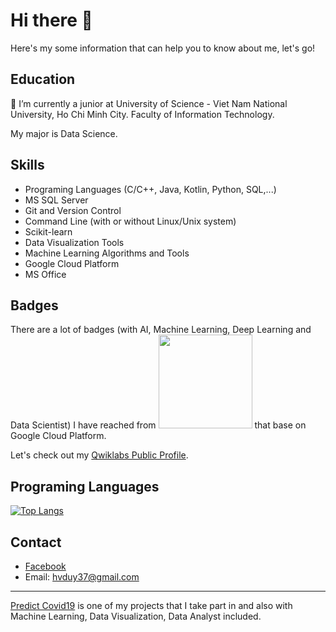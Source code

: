 
# Hi there 👋
Here's my some information that can help you to know about me, let's go!

## Education
🌱 I’m currently a junior at University of Science - Viet Nam National University, Ho Chi Minh City. Faculty of Information Technology. 

My major is Data Science.

## Skills

- Programing Languages (C/C++, Java, Kotlin, Python, SQL,...)
- MS SQL Server
- Git and Version Control
- Command Line (with or without Linux/Unix system) 
- Scikit-learn
- Data Visualization Tools
- Machine Learning Algorithms and Tools
- Google Cloud Platform
- MS Office

## Badges

There are a lot of badges (with AI, Machine Learning, Deep Learning and Data Scientist) I have reached from <img src="https://www.qwiklabs.com/images/logo_blue.png" data-canonical-src="https://www.qwiklabs.com/images/logo_blue.png" width="150"/> that base on Google Cloud Platform. 

Let's check out my [Qwiklabs Public Profile](https://www.qwiklabs.com/public_profiles/d993ef28-71fb-4d72-9480-b89600dabc71).
 
## Programing Languages

[![Top Langs](https://github-readme-stats.vercel.app/api/top-langs/?username=viplazylmht&layout=compact)](https://github.com/anuraghazra/github-readme-stats)

## Contact

- [Facebook](https://www.fb.com/viplazlmht)
- Email: hvduy37@gmail.com

---

[Predict Covid19](https://github.com/viplazylmht/Predict_Covid19) is one of my projects that I take part in and also with Machine Learning, Data Visualization, Data Analyst included. 

<!--
**viplazylmht/viplazylmht** is a ✨ _special_ ✨ repository because its `README.md` (this file) appears on your GitHub profile.

Here are some ideas to get you started:

- 🔭 I’m currently working on ...
- 🌱 I’m currently learning ...
- 👯 I’m looking to collaborate on ...
- 🤔 I’m looking for help with ...
- 💬 Ask me about ...
- 📫 How to reach me: ...
- 😄 Pronouns: ...
- ⚡ Fun fact: ...
-->
